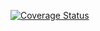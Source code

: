 [![Coverage Status](https://coveralls.io/repos/github/JimiMN/COMP.SE.200-Assignment/badge.svg?branch=main)](https://coveralls.io/github/JimiMN/COMP.SE.200-Assignment?branch=main)